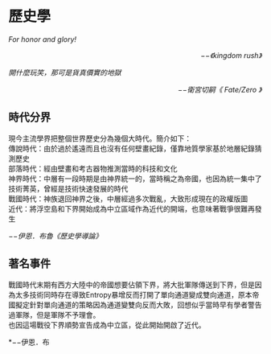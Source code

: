 # 歷史學

*For honor and glory!*  
<p align="right"><i>−−《kingdom rush》</i></p>

*開什麼玩笑，那可是貨真價實的地獄*  
<p align="right"><i>−−衛宮切嗣《 Fate/Zero 》</i></p>


## 時代分界
現今主流學界把整個世界歷史分為幾個大時代。簡介如下：  
傳說時代：由於過於遙遠而且也沒有任何壁畫紀錄，僅靠地質學家基於地層紀錄猜測歷史  
部落時代：經由壁畫和考古器物推測當時的科技和文化  
神界時代：中層有一段時期是由神界統一的，當時稱之為帝國，也因為統一集中了技術菁英，曾經是技術快速發展的時代  
戰國時代：神族退回神界之後，中層經過多次戰亂，大致形成現在的政權版圖  
近代：將浮空島和下界開始成為中立區域作為近代的開端，也意味著戰爭很難再發生  

*−−伊恩．布魯《歷史學導論》*

## 著名事件
戰國時代末期有西方大陸中的帝國想要佔領下界，將大批軍隊傳送到下界，但是因為太多技術同時存在導致Entropy暴增反而打開了單向通道變成雙向通道，原本帝國擬定針對單向通道的策略因為通道變雙向反而大敗，回想似乎當時早有學者警告過軍隊，但是軍隊不予理會。  
也因這場戰役下界順勢宣告成為中立區，從此開始開啟了近代。  

*−−伊恩．布